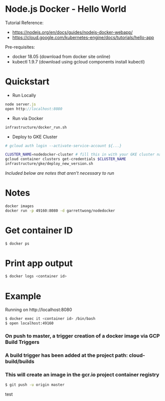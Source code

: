 # Node.js Docker - Hello World

Tutorial Reference:
- https://nodejs.org/en/docs/guides/nodejs-docker-webapp/
- https://cloud.google.com/kubernetes-engine/docs/tutorials/hello-app

Pre-requisites:
- docker 18.05 (download from docker site online)
- kubectl 1.9.7 (download using gcloud components install kubectl)

# Quickstart
* Run Locally
```javascript
node server.js
open http://localhost:8080
```
* Run via Docker
```bash
infrastructure/docker_run.sh
```

* Deploy to GKE Cluster
```bash
# gcloud auth login --activate-service-account ${...}

CLUSTER_NAME=nodedocker-cluster # fill this in with your GKE cluster name
gcloud container clusters get-credentials $CLUSTER_NAME
infrastructure/gke/deploy_new_version.sh
```

_Included below are notes that aren't necessary to run_

# Notes
```bash
docker images
docker run -p 49160:8080 -d garrettwong/nodedocker
```

# Get container ID
```bash
$ docker ps
```

# Print app output
```bash
$ docker logs <container id>
```

# Example
Running on http://localhost:8080

```bash
$ docker exec it <container id> /bin/bash
$ open localhost:49160
```


### On push to master, a trigger creation of a docker image via GCP Build Triggers
### A build trigger has been added at the project path: cloud-build/builds
### This will create an image in the gcr.io project container registry
```bash
$ git push -u origin master
```
test
